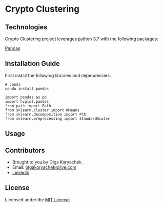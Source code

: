 # Crypto Clustering


## Technologies

Crypto Clustering project leverages python 3.7 with the following packages:

  [Pandas](https://github.com/pandas-dev/pandas "Pandas") 
  
  ## Installation Guide

First install the following libraries and dependencies.

```
# conda
conda install pandas
```

```
import pandas as pd
import hvplot.pandas
from path import Path
from sklearn.cluster import KMeans
from sklearn.decomposition import PCA
from sklearn.preprocessing import StandardScaler
```


## Usage


## Contributors

* Brought to you by Olga Koryachek.
* Email: olgakoryachek@live.com
* [LinkedIn](https://www.linkedin.com/in/olga-koryachek-a74b1877/?msgOverlay=true "LinkedIn")


## License

Licensed under the [MIT License](https://choosealicense.com/licenses/mit/)
